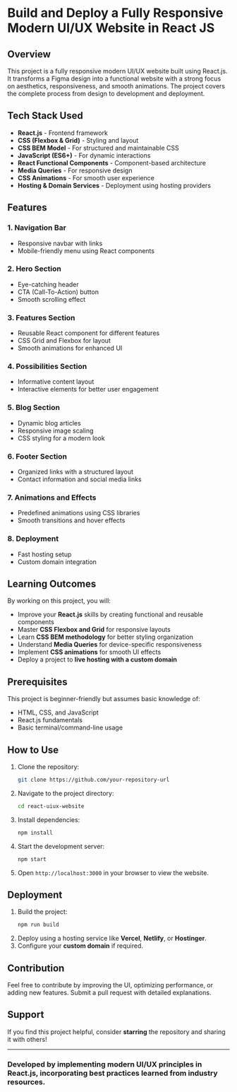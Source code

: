 # Build and Deploy a Fully Responsive Modern UI/UX Website in React JS

## Overview

This project is a fully responsive modern UI/UX website built using React.js. It transforms a Figma design into a functional website with a strong focus on aesthetics, responsiveness, and smooth animations. The project covers the complete process from design to development and deployment.

## Tech Stack Used

- **React.js** - Frontend framework
- **CSS (Flexbox & Grid)** - Styling and layout
- **CSS BEM Model** - For structured and maintainable CSS
- **JavaScript (ES6+)** - For dynamic interactions
- **React Functional Components** - Component-based architecture
- **Media Queries** - For responsive design
- **CSS Animations** - For smooth user experience
- **Hosting & Domain Services** - Deployment using hosting providers

## Features

### 1. **Navigation Bar**

- Responsive navbar with links
- Mobile-friendly menu using React components

### 2. **Hero Section**

- Eye-catching header
- CTA (Call-To-Action) button
- Smooth scrolling effect

### 3. **Features Section**

- Reusable React component for different features
- CSS Grid and Flexbox for layout
- Smooth animations for enhanced UI

### 4. **Possibilities Section**

- Informative content layout
- Interactive elements for better user engagement

### 5. **Blog Section**

- Dynamic blog articles
- Responsive image scaling
- CSS styling for a modern look

### 6. **Footer Section**

- Organized links with a structured layout
- Contact information and social media links

### 7. **Animations and Effects**

- Predefined animations using CSS libraries
- Smooth transitions and hover effects

### 8. **Deployment**

- Fast hosting setup
- Custom domain integration

## Learning Outcomes

By working on this project, you will:

- Improve your **React.js** skills by creating functional and reusable components
- Master **CSS Flexbox and Grid** for responsive layouts
- Learn **CSS BEM methodology** for better styling organization
- Understand **Media Queries** for device-specific responsiveness
- Implement **CSS animations** for smooth UI effects
- Deploy a project to **live hosting with a custom domain**

## Prerequisites

This project is beginner-friendly but assumes basic knowledge of:

- HTML, CSS, and JavaScript
- React.js fundamentals
- Basic terminal/command-line usage

## How to Use

1. Clone the repository:
   ```bash
   git clone https://github.com/your-repository-url
   ```
2. Navigate to the project directory:
   ```bash
   cd react-uiux-website
   ```
3. Install dependencies:
   ```bash
   npm install
   ```
4. Start the development server:
   ```bash
   npm start
   ```
5. Open `http://localhost:3000` in your browser to view the website.

## Deployment

1. Build the project:
   ```bash
   npm run build
   ```
2. Deploy using a hosting service like **Vercel**, **Netlify**, or **Hostinger**.
3. Configure your **custom domain** if required.

## Contribution

Feel free to contribute by improving the UI, optimizing performance, or adding new features. Submit a pull request with detailed explanations.

## Support

If you find this project helpful, consider **starring** the repository and sharing it with others!

---

### Developed by implementing modern UI/UX principles in React.js, incorporating best practices learned from industry resources.
